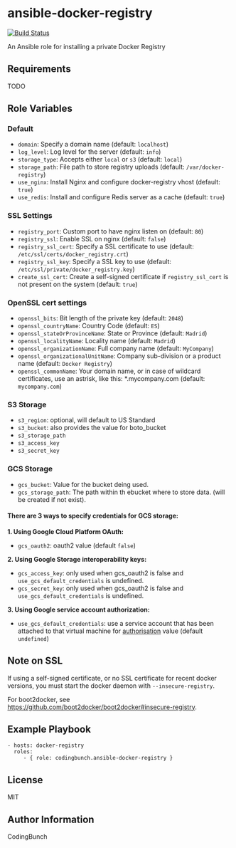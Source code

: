 ansible-docker-registry
=========

[![Build Status](https://travis-ci.org/codingbunch/ansible-docker-registry.png?branch=master)](https://travis-ci.org/codingbunch/ansible-docker-registry)

An Ansible role for installing a private Docker Registry

Requirements
------------

TODO

Role Variables
--------------

### Default

* ```domain```: Specify a domain name (default: ```localhost```)
* ```log_level```: Log level for the server (default: ```info```)
* ```storage_type```: Accepts either ```local``` or ```s3``` (default: ```local```)
* ```storage_path```: File path to store registry uploads (default: ```/var/docker-registry```)
* ```use_nginx```: Install Nginx and configure docker-registry vhost (default: ```true```)
* ```use_redis```: Install and configure Redis server as a cache (default: ```true```)

### SSL Settings
* ```registry_port```: Custom port to have nginx listen on (default: ```80```)
* ```registry_ssl```: Enable SSL on nginx (default: ```false```)
* ```registry_ssl_cert```: Specify a SSL certificate to use (default: ```/etc/ssl/certs/docker_registry.crt```)
* ```registry_ssl_key```: Specify a SSL key to use (default: ```/etc/ssl/private/docker_registry.key```)
* ```create_ssl_cert```: Create a self-signed certificate if ```registry_ssl_cert``` is not present on the system (default: ```true```)

### OpenSSL cert settings
* ```openssl_bits```: Bit length of the private key (default: ```2048```)
* ```openssl_countryName```: Country Code (default: ```ES```)
* ```openssl_stateOrProvinceName```: State or Province (default: ```Madrid```)
* ```openssl_localityName```: Locality name (default: ```Madrid```)
* ```openssl_organizationName```: Full company name (default: ```MyCompany```)
* ```openssl_organizationalUnitName```: Company sub-division or a product name (default: ```Docker Registry```)
* ```openssl_commonName```: Your domain name, or in case of wildcard certificates, use an astrisk, like this: *.mycompany.com (default: ```mycompany.com```)

### S3 Storage

* ```s3_region```: optional, will default to US Standard
* ```s3_bucket```: also provides the value for boto_bucket
* ```s3_storage_path```
* ```s3_access_key```
* ```s3_secret_key```

### GCS Storage

* ```gcs_bucket```: Value for the bucket deing used.
* ```gcs_storage_path```: The path within th ebucket where to store data. (will be created if not exist).

#### There are 3 ways to specify credentials for GCS storage:

**1. Using Google Cloud Platform OAuth:**

* ```gcs_oauth2```: oauth2 value (default ```false```)

**2. Using Google Storage interoperability keys:**

* ```gcs_access_key```: only used when gcs_oauth2 is false and ```use_gcs_default_credentials``` is undefined.
* ```gcs_secret_key```: only used when gcs_oauth2 is false and ```use_gcs_default_credentials``` is undefined.

**3. Using Google service account authorization:**

* ```use_gcs_default_credentials```: use a service account that has been attached to that virtual machine for [authorisation](https://developers.google.com/identity/protocols/application-default-credentials) value (default ```undefined```)

## Note on SSL

If using a self-signed certificate, or no SSL certificate for recent docker versions, you must start the docker daemon with ```--insecure-registry```.

For boot2docker, see https://github.com/boot2docker/boot2docker#insecure-registry.


Example Playbook
----------------

    - hosts: docker-registry
      roles:
         - { role: codingbunch.ansible-docker-registry }

License
-------

MIT

Author Information
------------------

CodingBunch
